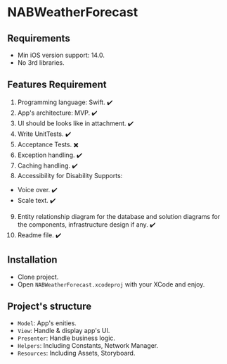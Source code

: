 # NABWeatherForecast

## Requirements
- Min iOS version support: 14.0.
- No 3rd libraries.

## Features Requirement
1. Programming language: Swift. ✔️
2. App's architecture: MVP. ✔️
3. UI should be looks like in attachment. ✔️
4. Write UnitTests. ✔️
5. Acceptance Tests. ✖️
6. Exception handling. ✔️
7. Caching handling. ✔️
8. Accessibility for Disability Supports:
 - Voice over. ✔️
 - Scale text. ✔️
9. Entity relationship diagram for the database and solution diagrams for the components, infrastructure design if any. ✔️
10. Readme file. ✔️

## Installation
- Clone project.
- Open `NABWeatherForecast.xcodeproj` with your XCode and enjoy.

## Project's structure
- `Model`: App's enities.
- `View`: Handle & display app's UI.
- `Presenter`: Handle business logic.
- `Helpers`: Including Constants, Network Manager.
- `Resources`: Including Assets, Storyboard.
